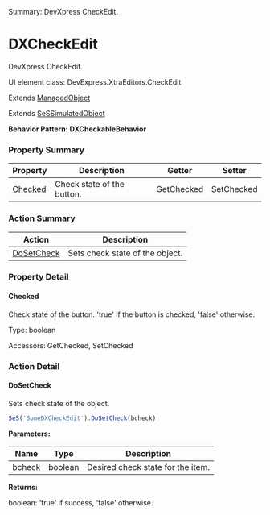Summary: DevXpress CheckEdit.

# DXCheckEdit

DevXpress CheckEdit.
 
UI element class: DevExpress.XtraEditors.CheckEdit

Extends [ManagedObject](ManagedObject.md)

Extends [SeSSimulatedObject](SeSSimulatedObject.md)





**Behavior Pattern: DXCheckableBehavior**


<!-- ============================== property summary ========================== -->

  

### Property Summary

| **Property** | **Description** | **Getter** | **Setter** |
| ------------ | --------------- | ---------- | ---------- |
| [Checked](#checked) | Check state of the button. | GetChecked | SetChecked |



  
<!-- ============================== action summary ========================== -->



### Action Summary

|  **Action** | **Description** | 
| ----------- | --------------- |
|  [DoSetCheck](#dosetcheck) | Sets check state of the object. |




<!-- ============================== property detail ========================== -->
  
### Property Detail
    
<a name="Checked"></a>
#### Checked


Check state of the button. 'true' if the button is checked, 'false' otherwise.

      
  
      
Type: boolean
      
      
Accessors: GetChecked, SetChecked
      
    
  
  
<!-- ============================== action detail ========================== -->
  
### Action Detail
    
<a name="DoSetCheck"></a>    
#### DoSetCheck

Sets check state of the object.

```javascript
SeS('SomeDXCheckEdit').DoSetCheck(bcheck)
```


**Parameters:**

|  **Name** | **Type** | **Description** |
| ---------- | -------- | --------------- |
| bcheck | boolean |  Desired check state for the item. |




**Returns:**

boolean: 'true' if success, 'false' otherwise.



<a name="see.also.dxcheckedit.dosetcheck"></a>

  


